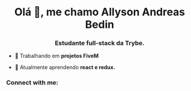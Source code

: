 <h1 align="center">Olá 👋, me chamo Allyson Andreas Bedin</h1>
<h3 align="center">Estudante full-stack da Trybe.</h3>

- 🔭 Trabalhando em **projetos FiveM**

- 🌱 Atualmente aprendendo **react e redux.**

<h3 align="left">Connect with me:</h3>
<p align="left">
</p>
